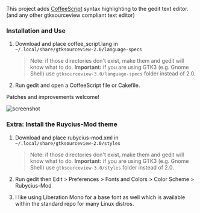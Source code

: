 This project adds [CoffeeScript] syntax highlighting to the gedit text editor. (and any other gtksourceview compliant text editor)

[CoffeeScript]: http://coffeescript.org

### Installation and Use

1. Download and place coffee_script.lang in `~/.local/share/gtksourceview-2.0/language-specs`

    > Note: if those directories don't exist, make them and gedit will know what to do.
    > **Important:** if you are using GTK3 (e.g. Gnome Shell) use `gtksourceview-3.0/language-specs` folder instead of 2.0.

2. Run gedit and open a CoffeeScript file or Cakefile.

Patches and improvements welcome!

![screenshot](http://wavded.github.com/gedit-coffeescript/screenshot2.png)

### Extra: Install the Ruycius-Mod theme

1. Download and place rubycius-mod.xml in `~/.local/share/gtksourceview-2.0/styles`

    > Note: if those directories don't exist, make them and gedit will know what to do.
    > **Important:** if you are using GTK3 (e.g. Gnome Shell) use `gtksourceview-3.0/styles` folder instead of 2.0.

2. Run gedit then Edit > Preferences > Fonts and Colors > Color Scheme > Rubycius-Mod

3. I like using Liberation Mono for a base font as well which is available within the standard repo for many Linux distros.

